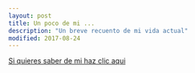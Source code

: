 ```yaml
---
layout: post
title: Un poco de mi ...
description: "Un breve recuento de mi vida actual"
modified: 2017-08-24
---
```



<a href="https://davidqp.github.io/about/">Si quieres saber de mi haz clic aqui</a>

